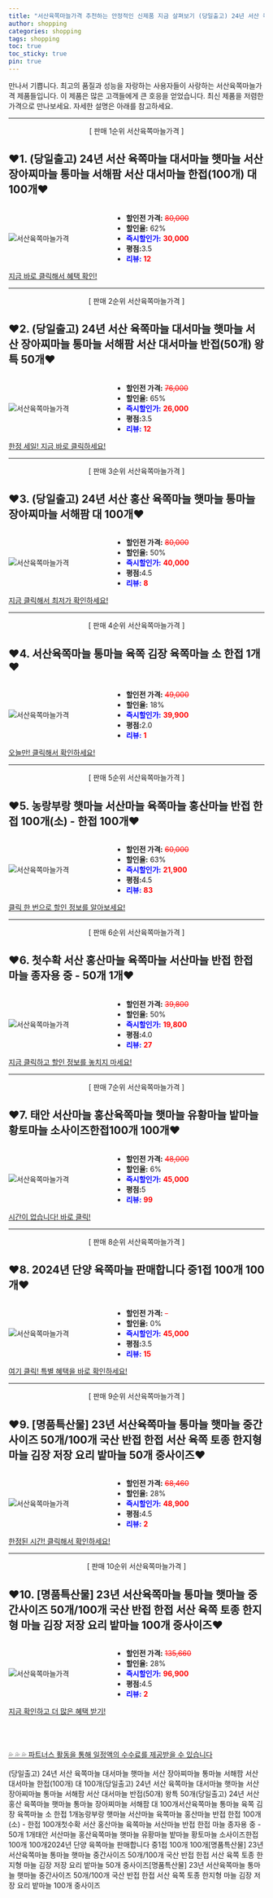 ```yaml
---
title: "서산육쪽마늘가격 추천하는 안정적인 신제품 지금 살펴보기 (당일출고) 24년 서산 육쪽마늘 대서마늘"
author: shopping
categories: shopping
tags: shopping
toc: true
toc_sticky: true
pin: true
---
```

만나서 기쁩니다. 최고의 품질과 성능을 자랑하는 사용자들이 사랑하는 서산육쪽마늘가격 제품들입니다. 이 제품은 많은 고객들에게 큰 호응을 얻었습니다. 최신 제품을 저렴한 가격으로 만나보세요. 자세한 설명은 아래를 참고하세요.

---
<p class="toplist" style="margin: 0 auto; display: block; width: fit-content;">[ 판매 1순위 서산육쪽마늘가격 ]</p>

<h2><strong>❤️1. (당일출고) 24년 서산 육쪽마늘 대서마늘 햇마늘 서산 장아찌마늘 통마늘 서해팜 서산 대서마늘 한접(100개) 대 100개❤️</strong></h2>

<div style="display: flex; align-items: center;">
    <div style="flex: 0.4;">
        <img src="https://thumbnail6.coupangcdn.com/thumbnails/remote/230x230ex/image/vendor_inventory/391b/82a0cdf0ab683172dc028a6fde939d6349fa9f49f8a70756ab0098b79503.jpg" alt="서산육쪽마늘가격" style="max-width: 100%;">
    </div>
    <div style="flex: 0.6; margin-left: 10px;">
        <ul>
            <li><strong>할인전 가격:</strong> <del style="color: red;">80,000</del></li>
            <li><strong>할인율:</strong> 62%</li>
            <li><span style='color:blue'><strong>즉시할인가:</strong></span> <span style='color:red'><strong>30,000</strong></span></li>
            <li><strong>평점:</strong>3.5</li>
            <li><span style='color:blue'><strong>리뷰:</strong></span> <span style='color:red'><strong>12</strong></span></li>
        </ul>
    </div>
</div>
<div class="center">
    <a href="https://selin100587.github.io?lptag=AF9450613&subid=githubio&pageKey=8156392018&traceid=V0-153&itemId=23238568290&vendorItemId=90271016067" class="myButton">
        지금 바로 클릭해서 혜택 확인!
    </a>
</div>


---
<p class="toplist" style="margin: 0 auto; display: block; width: fit-content;">[ 판매 2순위 서산육쪽마늘가격 ]</p>

<h2><strong>❤️2. (당일출고) 24년 서산 육쪽마늘 대서마늘 햇마늘 서산 장아찌마늘 통마늘 서해팜 서산 대서마늘 반접(50개) 왕특 50개❤️</strong></h2>

<div style="display: flex; align-items: center;">
    <div style="flex: 0.4;">
        <img src="https://thumbnail6.coupangcdn.com/thumbnails/remote/230x230ex/image/vendor_inventory/391b/82a0cdf0ab683172dc028a6fde939d6349fa9f49f8a70756ab0098b79503.jpg" alt="서산육쪽마늘가격" style="max-width: 100%;">
    </div>
    <div style="flex: 0.6; margin-left: 10px;">
        <ul>
            <li><strong>할인전 가격:</strong> <del style="color: red;">76,000</del></li>
            <li><strong>할인율:</strong> 65%</li>
            <li><span style='color:blue'><strong>즉시할인가:</strong></span> <span style='color:red'><strong>26,000</strong></span></li>
            <li><strong>평점:</strong>3.5</li>
            <li><span style='color:blue'><strong>리뷰:</strong></span> <span style='color:red'><strong>12</strong></span></li>
        </ul>
    </div>
</div>
<div class="center">
    <a href="https://selin100587.github.io?lptag=AF9450613&subid=githubio&pageKey=8156392018&traceid=V0-153&itemId=23238568301&vendorItemId=90271016111" class="myButton">
        한정 세일! 지금 바로 클릭하세요!
    </a>
</div>


---
<p class="toplist" style="margin: 0 auto; display: block; width: fit-content;">[ 판매 3순위 서산육쪽마늘가격 ]</p>

<h2><strong>❤️3. (당일출고) 24년 서산 홍산 육쪽마늘 햇마늘 통마늘 장아찌마늘 서해팜 대 100개❤️</strong></h2>

<div style="display: flex; align-items: center;">
    <div style="flex: 0.4;">
        <img src="https://thumbnail10.coupangcdn.com/thumbnails/remote/230x230ex/image/vendor_inventory/17fb/a3fb931190375b68f1085c0df4cf46211ca3bb97efe2ce70d9731c2f18bf.jpg" alt="서산육쪽마늘가격" style="max-width: 100%;">
    </div>
    <div style="flex: 0.6; margin-left: 10px;">
        <ul>
            <li><strong>할인전 가격:</strong> <del style="color: red;">80,000</del></li>
            <li><strong>할인율:</strong> 50%</li>
            <li><span style='color:blue'><strong>즉시할인가:</strong></span> <span style='color:red'><strong>40,000</strong></span></li>
            <li><strong>평점:</strong>4.5</li>
            <li><span style='color:blue'><strong>리뷰:</strong></span> <span style='color:red'><strong>8</strong></span></li>
        </ul>
    </div>
</div>
<div class="center">
    <a href="https://selin100587.github.io?lptag=AF9450613&subid=githubio&pageKey=8163351168&traceid=V0-153&itemId=23283193391&vendorItemId=90315476015" class="myButton">
        지금 클릭해서 최저가 확인하세요!
    </a>
</div>


---
<p class="toplist" style="margin: 0 auto; display: block; width: fit-content;">[ 판매 4순위 서산육쪽마늘가격 ]</p>

<h2><strong>❤️4. 서산육쪽마늘 통마늘 육쪽 김장 육쪽마늘 소 한접 1개❤️</strong></h2>

<div style="display: flex; align-items: center;">
    <div style="flex: 0.4;">
        <img src="https://thumbnail10.coupangcdn.com/thumbnails/remote/230x230ex/image/vendor_inventory/e91a/12bf66155ed5f5681e90b3d2803ebc43240bb412dd6c1dca76efad4709b7.png" alt="서산육쪽마늘가격" style="max-width: 100%;">
    </div>
    <div style="flex: 0.6; margin-left: 10px;">
        <ul>
            <li><strong>할인전 가격:</strong> <del style="color: red;">49,000</del></li>
            <li><strong>할인율:</strong> 18%</li>
            <li><span style='color:blue'><strong>즉시할인가:</strong></span> <span style='color:red'><strong>39,900</strong></span></li>
            <li><strong>평점:</strong>2.0</li>
            <li><span style='color:blue'><strong>리뷰:</strong></span> <span style='color:red'><strong>1</strong></span></li>
        </ul>
    </div>
</div>
<div class="center">
    <a href="https://selin100587.github.io?lptag=AF9450613&subid=githubio&pageKey=8248608647&traceid=V0-153&itemId=20751826327&vendorItemId=87822152047" class="myButton">
        오늘만! 클릭해서 확인하세요!
    </a>
</div>


---
<p class="toplist" style="margin: 0 auto; display: block; width: fit-content;">[ 판매 5순위 서산육쪽마늘가격 ]</p>

<h2><strong>❤️5. 농랑부랑 햇마늘 서산마늘 육쪽마늘 홍산마늘 반접 한접 100개(소) - 한접 100개❤️</strong></h2>

<div style="display: flex; align-items: center;">
    <div style="flex: 0.4;">
        <img src="https://thumbnail8.coupangcdn.com/thumbnails/remote/230x230ex/image/vendor_inventory/a7c6/591bb1537301a0d42421a0232a225d88485f7ce5a0922af92eec05e94b13.jpg" alt="서산육쪽마늘가격" style="max-width: 100%;">
    </div>
    <div style="flex: 0.6; margin-left: 10px;">
        <ul>
            <li><strong>할인전 가격:</strong> <del style="color: red;">60,000</del></li>
            <li><strong>할인율:</strong> 63%</li>
            <li><span style='color:blue'><strong>즉시할인가:</strong></span> <span style='color:red'><strong>21,900</strong></span></li>
            <li><strong>평점:</strong>4.5</li>
            <li><span style='color:blue'><strong>리뷰:</strong></span> <span style='color:red'><strong>83</strong></span></li>
        </ul>
    </div>
</div>
<div class="center">
    <a href="https://selin100587.github.io?lptag=AF9450613&subid=githubio&pageKey=7413938766&traceid=V0-153&itemId=19216232525&vendorItemId=86333174317" class="myButton">
        클릭 한 번으로 할인 정보를 알아보세요!
    </a>
</div>


---
<p class="toplist" style="margin: 0 auto; display: block; width: fit-content;">[ 판매 6순위 서산육쪽마늘가격 ]</p>

<h2><strong>❤️6. 첫수확 서산 홍산마늘 육쪽마늘 서산마늘 반접 한접 마늘 종자용 중 - 50개 1개❤️</strong></h2>

<div style="display: flex; align-items: center;">
    <div style="flex: 0.4;">
        <img src="https://thumbnail8.coupangcdn.com/thumbnails/remote/230x230ex/image/vendor_inventory/cb5b/988b38ebc09dcc1021e6d21271c829d840c8654bc8f092709cef804f40fa.jpg" alt="서산육쪽마늘가격" style="max-width: 100%;">
    </div>
    <div style="flex: 0.6; margin-left: 10px;">
        <ul>
            <li><strong>할인전 가격:</strong> <del style="color: red;">39,800</del></li>
            <li><strong>할인율:</strong> 50%</li>
            <li><span style='color:blue'><strong>즉시할인가:</strong></span> <span style='color:red'><strong>19,800</strong></span></li>
            <li><strong>평점:</strong>4.0</li>
            <li><span style='color:blue'><strong>리뷰:</strong></span> <span style='color:red'><strong>27</strong></span></li>
        </ul>
    </div>
</div>
<div class="center">
    <a href="https://selin100587.github.io?lptag=AF9450613&subid=githubio&pageKey=7850554312&traceid=V0-153&itemId=21396499012&vendorItemId=86945518667" class="myButton">
        지금 클릭하고 할인 정보를 놓치지 마세요!
    </a>
</div>


---
<p class="toplist" style="margin: 0 auto; display: block; width: fit-content;">[ 판매 7순위 서산육쪽마늘가격 ]</p>

<h2><strong>❤️7. 태안 서산마늘 홍산육쪽마늘 햇마늘 유황마늘 밭마늘 황토마늘 소사이즈한접100개 100개❤️</strong></h2>

<div style="display: flex; align-items: center;">
    <div style="flex: 0.4;">
        <img src="https://thumbnail7.coupangcdn.com/thumbnails/remote/230x230ex/image/vendor_inventory/f626/41f806d97616626c2680caae4ffdceb04136b24551d54735f1e4f9af1841.jpg" alt="서산육쪽마늘가격" style="max-width: 100%;">
    </div>
    <div style="flex: 0.6; margin-left: 10px;">
        <ul>
            <li><strong>할인전 가격:</strong> <del style="color: red;">48,000</del></li>
            <li><strong>할인율:</strong> 6%</li>
            <li><span style='color:blue'><strong>즉시할인가:</strong></span> <span style='color:red'><strong>45,000</strong></span></li>
            <li><strong>평점:</strong>5</li>
            <li><span style='color:blue'><strong>리뷰:</strong></span> <span style='color:red'><strong>99</strong></span></li>
        </ul>
    </div>
</div>
<div class="center">
    <a href="https://selin100587.github.io?lptag=AF9450613&subid=githubio&pageKey=8197061815&traceid=V0-153&itemId=23480127914&vendorItemId=90506627254" class="myButton">
        시간이 없습니다! 바로 클릭!
    </a>
</div>


---
<p class="toplist" style="margin: 0 auto; display: block; width: fit-content;">[ 판매 8순위 서산육쪽마늘가격 ]</p>

<h2><strong>❤️8. 2024년 단양 육쪽마늘 판매합니다 중1접 100개 100개❤️</strong></h2>

<div style="display: flex; align-items: center;">
    <div style="flex: 0.4;">
        <img src="https://thumbnail6.coupangcdn.com/thumbnails/remote/230x230ex/image/vendor_inventory/bf6e/7692c1851e82c4b561e975c494495b086b3d944093ff235df40dc41f53ff.jpg" alt="서산육쪽마늘가격" style="max-width: 100%;">
    </div>
    <div style="flex: 0.6; margin-left: 10px;">
        <ul>
            <li><strong>할인전 가격:</strong> <del style="color: red;">-</del></li>
            <li><strong>할인율:</strong> 0%</li>
            <li><span style='color:blue'><strong>즉시할인가:</strong></span> <span style='color:red'><strong>45,000</strong></span></li>
            <li><strong>평점:</strong>3.5</li>
            <li><span style='color:blue'><strong>리뷰:</strong></span> <span style='color:red'><strong>15</strong></span></li>
        </ul>
    </div>
</div>
<div class="center">
    <a href="https://selin100587.github.io?lptag=AF9450613&subid=githubio&pageKey=8148610534&traceid=V0-153&itemId=23178876907&vendorItemId=90211578835" class="myButton">
        여기 클릭! 특별 혜택을 바로 확인하세요!
    </a>
</div>


---
<p class="toplist" style="margin: 0 auto; display: block; width: fit-content;">[ 판매 9순위 서산육쪽마늘가격 ]</p>

<h2><strong>❤️9. [명품특산물] 23년 서산육쪽마늘 통마늘 햇마늘 중간사이즈 50개/100개 국산 반접 한접 서산 육쪽 토종 한지형 마늘 김장 저장 요리 밭마늘 50개 중사이즈❤️</strong></h2>

<div style="display: flex; align-items: center;">
    <div style="flex: 0.4;">
        <img src="https://thumbnail7.coupangcdn.com/thumbnails/remote/230x230ex/image/vendor_inventory/aea1/3573c195a5d39e70b5be3f614d27a0883b5c32ab19f93ca5ba9e79c8afcc.jpg" alt="서산육쪽마늘가격" style="max-width: 100%;">
    </div>
    <div style="flex: 0.6; margin-left: 10px;">
        <ul>
            <li><strong>할인전 가격:</strong> <del style="color: red;">68,460</del></li>
            <li><strong>할인율:</strong> 28%</li>
            <li><span style='color:blue'><strong>즉시할인가:</strong></span> <span style='color:red'><strong>48,900</strong></span></li>
            <li><strong>평점:</strong>4.5</li>
            <li><span style='color:blue'><strong>리뷰:</strong></span> <span style='color:red'><strong>2</strong></span></li>
        </ul>
    </div>
</div>
<div class="center">
    <a href="https://selin100587.github.io?lptag=AF9450613&subid=githubio&pageKey=7436346236&traceid=V0-153&itemId=19326527998&vendorItemId=86440567582" class="myButton">
        한정된 시간! 클릭해서 확인하세요!
    </a>
</div>


---
<p class="toplist" style="margin: 0 auto; display: block; width: fit-content;">[ 판매 10순위 서산육쪽마늘가격 ]</p>

<h2><strong>❤️10. [명품특산물] 23년 서산육쪽마늘 통마늘 햇마늘 중간사이즈 50개/100개 국산 반접 한접 서산 육쪽 토종 한지형 마늘 김장 저장 요리 밭마늘 100개 중사이즈❤️</strong></h2>

<div style="display: flex; align-items: center;">
    <div style="flex: 0.4;">
        <img src="https://thumbnail7.coupangcdn.com/thumbnails/remote/230x230ex/image/vendor_inventory/aea1/3573c195a5d39e70b5be3f614d27a0883b5c32ab19f93ca5ba9e79c8afcc.jpg" alt="서산육쪽마늘가격" style="max-width: 100%;">
    </div>
    <div style="flex: 0.6; margin-left: 10px;">
        <ul>
            <li><strong>할인전 가격:</strong> <del style="color: red;">135,660</del></li>
            <li><strong>할인율:</strong> 28%</li>
            <li><span style='color:blue'><strong>즉시할인가:</strong></span> <span style='color:red'><strong>96,900</strong></span></li>
            <li><strong>평점:</strong>4.5</li>
            <li><span style='color:blue'><strong>리뷰:</strong></span> <span style='color:red'><strong>2</strong></span></li>
        </ul>
    </div>
</div>
<div class="center">
    <a href="https://selin100587.github.io?lptag=AF9450613&subid=githubio&pageKey=7436346236&traceid=V0-153&itemId=19326527996&vendorItemId=86440567575" class="myButton">
        지금 확인하고 더 많은 혜택 받기!
    </a>
</div>

<br><br><br>[💦 💦 💦 파트너스 활동을 통해 일정액의 수수료를 제공받을 수 있습니다](https://link.coupang.com/a/bcpT2c)<br><br>(당일출고) 24년 서산 육쪽마늘 대서마늘 햇마늘 서산 장아찌마늘 통마늘 서해팜 서산 대서마늘 한접(100개) 대 100개(당일출고) 24년 서산 육쪽마늘 대서마늘 햇마늘 서산 장아찌마늘 통마늘 서해팜 서산 대서마늘 반접(50개) 왕특 50개(당일출고) 24년 서산 홍산 육쪽마늘 햇마늘 통마늘 장아찌마늘 서해팜 대 100개서산육쪽마늘 통마늘 육쪽 김장 육쪽마늘 소 한접 1개농랑부랑 햇마늘 서산마늘 육쪽마늘 홍산마늘 반접 한접 100개(소) - 한접 100개첫수확 서산 홍산마늘 육쪽마늘 서산마늘 반접 한접 마늘 종자용 중 - 50개 1개태안 서산마늘 홍산육쪽마늘 햇마늘 유황마늘 밭마늘 황토마늘 소사이즈한접100개 100개2024년 단양 육쪽마늘 판매합니다 중1접 100개 100개[명품특산물] 23년 서산육쪽마늘 통마늘 햇마늘 중간사이즈 50개/100개 국산 반접 한접 서산 육쪽 토종 한지형 마늘 김장 저장 요리 밭마늘 50개 중사이즈[명품특산물] 23년 서산육쪽마늘 통마늘 햇마늘 중간사이즈 50개/100개 국산 반접 한접 서산 육쪽 토종 한지형 마늘 김장 저장 요리 밭마늘 100개 중사이즈